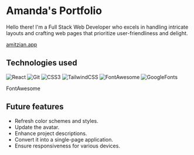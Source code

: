 # Amanda's Portfolio

Hello there! I'm a Full Stack Web Developer who excels in handling intricate layouts and crafting web pages that prioritize user-friendliness and delight.

[amitzian.app](https://amitzian.netlify.app/)

## Technologies used

![React](https://img.shields.io/badge/React-20232A?style=for-the-badge&logo=react&logoColor=61DAFB)
![Git](https://img.shields.io/badge/git-%23F05033.svg?style=for-the-badge&logo=git&logoColor=white)
![CSS3](https://img.shields.io/badge/css3-%231572B6.svg?style=for-the-badge&logo=css3&logoColor=white)
![TailwindCSS](https://img.shields.io/badge/Tailwind_CSS-38B2AC?style=for-the-badge&logo=tailwind-css&logoColor=white)
![FontAwesome](https://img.shields.io/badge/Font_Awesome-darkblue?style=for-the-badge)
![GoogleFonts](https://img.shields.io/badge/Google_Fonts-gray?style=for-the-badge)


FontAwesome

## Future features

- Refresh color schemes and styles.
- Update the avatar.
- Enhance project descriptions.
- Convert it into a single-page application.
- Ensure responsiveness for various devices.